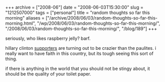 +++
archive = ["2008-06"]
date = "2008-06-03T15:30:00"
slug = "1212507000"
tags = ["personal"]
title = "random thoughts so far this morning"
aliases = ["/archive/2008/06/03/random-thoughts-so-far-this-morning.html", "/wp/2008/06/03/random-thoughts-so-far-this-morning/", "/2008/06/03/random-thoughts-so-far-this-morning/", "/blog/189"]
+++

seriously, who likes raspberry jelly? barf.

hillary clinton [supporters][1] are turning out to be crazier than the
paulites. i really want to have faith in this country, but its tough
seeing this sort of thing.

if there is anything in the world that you should not be stingy about, it
should be the quality of your toilet paper.

[1]: http://www.dailykos.com/story/2008/5/31/91456/6724/836/525972

